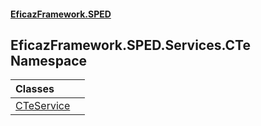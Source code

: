#### [EficazFramework.SPED](EficazFrameworkSPED.md 'EficazFramework SPED')

## EficazFramework.SPED.Services.CTe Namespace

| Classes | |
| :--- | :--- |
| [CTeService](EficazFramework.SPED.Services.CTe/CTeService.md 'EficazFramework.SPED.Services.CTe.CTeService') | |
